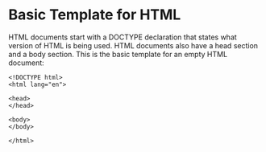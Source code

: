 # Basic Template for HTML

HTML documents start with a DOCTYPE declaration that states what version of HTML is being used. HTML documents also have a head section and a body section. This is the basic template for an empty HTML document:

```
<!DOCTYPE html>
<html lang="en">

<head>
</head>

<body>
</body>

</html>
```

